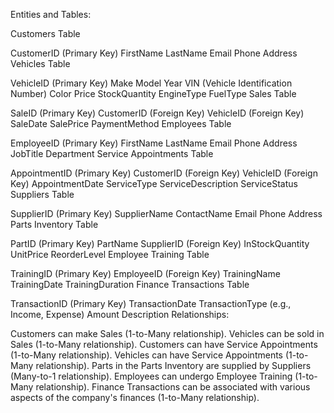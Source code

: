 Entities and Tables:

Customers Table

CustomerID (Primary Key)
FirstName
LastName
Email
Phone
Address
Vehicles Table

VehicleID (Primary Key)
Make
Model
Year
VIN (Vehicle Identification Number)
Color
Price
StockQuantity
EngineType
FuelType
Sales Table

SaleID (Primary Key)
CustomerID (Foreign Key)
VehicleID (Foreign Key)
SaleDate
SalePrice
PaymentMethod
Employees Table

EmployeeID (Primary Key)
FirstName
LastName
Email
Phone
Address
JobTitle
Department
Service Appointments Table

AppointmentID (Primary Key)
CustomerID (Foreign Key)
VehicleID (Foreign Key)
AppointmentDate
ServiceType
ServiceDescription
ServiceStatus
Suppliers Table

SupplierID (Primary Key)
SupplierName
ContactName
Email
Phone
Address
Parts Inventory Table

PartID (Primary Key)
PartName
SupplierID (Foreign Key)
InStockQuantity
UnitPrice
ReorderLevel
Employee Training Table

TrainingID (Primary Key)
EmployeeID (Foreign Key)
TrainingName
TrainingDate
TrainingDuration
Finance Transactions Table

TransactionID (Primary Key)
TransactionDate
TransactionType (e.g., Income, Expense)
Amount
Description
Relationships:

Customers can make Sales (1-to-Many relationship).
Vehicles can be sold in Sales (1-to-Many relationship).
Customers can have Service Appointments (1-to-Many relationship).
Vehicles can have Service Appointments (1-to-Many relationship).
Parts in the Parts Inventory are supplied by Suppliers (Many-to-1 relationship).
Employees can undergo Employee Training (1-to-Many relationship).
Finance Transactions can be associated with various aspects of the company's finances (1-to-Many relationship).